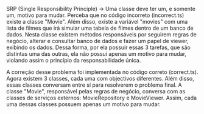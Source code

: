 SRP (Single Responsibility Principle) -> Uma classe deve ter um, e somente um, motivo para mudar.
Perceba que no código incorreto (incorrect.ts) existe a classe "Movie".
Além disso, existe a variável "movies" com uma lista de filmes que irá simular uma tabela de filmes dentro de um banco de dados.
Nesta classe existem métodos responsáveis por seguirem regras de negócio, alterar e consultar banco de dados e fazer um papel de viewer, exibindo os dados.
Dessa forma, por ela possuir essas 3 tarefas, que são distintas uma das outras, ela não possui apenas um motivo para mudar, violando assim o princípio da responsabilidade única.

A correção desse problema foi implementada no código correto (correct.ts).
Agora existem 3 classes, cada uma com objectivos diferentes. Além disso, essas classes conversam entre sí para resolverem o problema final.
A classe "Movie", responsável pelas regras de negócio, conversa com as classes de serviços externos: MovieRepository e MovieViewer.
Assim, cada uma dessas classes possuem apenas um motivo para mudar.
